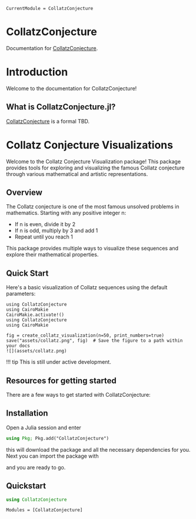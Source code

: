 ```@meta
CurrentModule = CollatzConjecture
```

# CollatzConjecture

Documentation for [CollatzConjecture](https://github.com/geekymode/CollatzConjecture.jl).

# Introduction

Welcome to the documentation for CollatzConjecture!

## What is CollatzConjecture.jl?

[CollatzConjecture](https://github.com/geekymode/CollatzConjecture.jl) is a formal TBD.


# Collatz Conjecture Visualizations

Welcome to the Collatz Conjecture Visualization package! This package provides tools for exploring and visualizing the famous Collatz conjecture through various mathematical and artistic representations.

## Overview

The Collatz conjecture is one of the most famous unsolved problems in mathematics. Starting with any positive integer n:
- If n is even, divide it by 2
- If n is odd, multiply by 3 and add 1
- Repeat until you reach 1

This package provides multiple ways to visualize these sequences and explore their mathematical properties.

## Quick Start

Here's a basic visualization of Collatz sequences using the default parameters:

```@example plots
using CollatzConjecture
using CairoMakie
CairoMakie.activate!()
using CollatzConjecture
using CairoMakie

fig = create_collatz_visualization(n=50, print_numbers=true)
save("assets/collatz.png", fig)  # Save the figure to a path within your docs
![](assets/collatz.png)
```

!!! tip
    This is still under active development.

## Resources for getting started

There are a few ways to get started with CollatzConjecture:

## Installation

Open a Julia session and enter

```julia
using Pkg; Pkg.add("CollatzConjecture")
```

this will download the package and all the necessary dependencies for you. Next you can import the package with


and you are ready to go.

## Quickstart

```julia
using CollatzConjecture
```



```@autodocs
Modules = [CollatzConjecture]
```